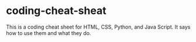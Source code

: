 # coding-cheat-sheat
This is a coding cheat sheet for HTML, CSS, Python, and Java Script. It says how to use them and what they do.
